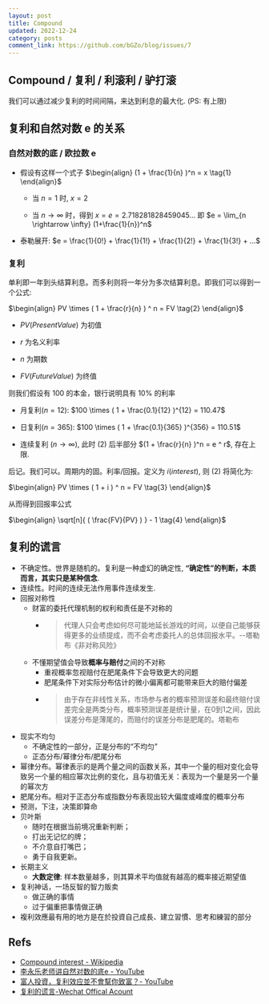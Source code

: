 ```yaml
---
layout: post
title: Compound
updated: 2022-12-24
category: posts
comment_link: https://github.com/bGZo/blog/issues/7
---
```


## Compound / 复利 / 利滚利 / 驴打滚

我们可以通过减少复利的时间间隔，来达到利息的最大化. (PS: 有上限)

## 复利和自然对数 e 的关系

### 自然对数的底 / 欧拉数 e 

- 假设有这样一个式子
  $\begin{align}  (1 + \frac{1}{n} )^n = x  \tag{1} \end{align}$

  - 当 $n=1$ 时, $x=2$

  - 当 $n \rightarrow \infty$ 时，得到 $x = e = 2.7 1828 1828 45 90 45 ...$ 即 $e = \lim_{n \rightarrow \infty} (1+\frac{1}{n})^n$

- 泰勒展开: $e = \frac{1}{0!} + \frac{1}{1!} + \frac{1}{2!} + \frac{1}{3!} + ...$

### 复利

单利即一年到头结算利息。而多利则将一年分为多次结算利息。即我们可以得到一个公式:

$\begin{align}  PV \times ( 1 + \frac{r}{n} ) ^ n = FV  \tag{2} \end{align}$

- $PV(Present Value)$ 为初值

- $r$ 为名义利率

- $n$ 为期数

- $FV(Future Value)$ 为终值 

则我们假设有 100 的本金，银行说明具有 $10\%$ 的利率

- 月复利$(n=12)$: $100 \times ( 1 + \frac{0.1}{12} )^{12} = 110.47$

- 日复利$(n=365)$: $100 \times ( 1 + \frac{0.1}{365} )^{356} = 110.51$

- 连续复利 ($n \rightarrow \infty$), 此时 $(2)$ 后半部分 $(1 + \frac{r}{n} )^n = e ^ r$, 存在上限. 

后记。我们可以。周期内的固。利率/回报。定义为 $i(interest)$, 则 $(2)$ 将简化为:

$\begin{align}  PV \times ( 1 + i ) ^ n = FV \tag{3} \end{align}$

 从而得到回报率公式 

$\begin{align} \sqrt[n]{ ( \frac{FV}{PV} ) } - 1 \tag{4} \end{align}$


## 复利的谎言

- 不确定性。世界是随机的。复利是一种虚幻的确定性, **“确定性”的判断，本质而言，其实只是某种信念**.
- 连续性。时间的连续无法作用事件连续发生.
- 回报对称性
  - 财富的委托代理机制的权利和责任是不对称的
    - > 代理人只会考虑如何尽可能地延长游戏的时间，以便自己能够获得更多的业绩提成，而不会考虑委托人的总体回报水平。--塔勒布《非对称风险》
  - 不懂期望值会导致**概率与赔付**之间的不对称
    - 重视概率忽视赔付在肥尾条件下会导致更大的问题
    - 肥尾条件下对实际分布估计的微小偏离都可能带来巨大的赔付偏差
    - > 由于存在非线性关系，市场参与者的概率预测误差和最终赔付误差完全是两类分布，概率预测误差是统计量，在0到1之间，因此误差分布是薄尾的，而赔付的误差分布是肥尾的。塔勒布
- 现实不均匀
  - 不确定性的一部分，正是分布的“不均匀”
  - 正态分布/幂律分布/肥尾分布
- 幂律分布。幂律表示的是两个量之间的函数关系，其中一个量的相对变化会导致另一个量的相应幂次比例的变化，且与初值无关：表现为一个量是另一个量的幂次方
- 肥尾分布。相对于正态分布或指数分布表现出较大偏度或峰度的概率分布
- 预测，下注，决策即算命
- 贝叶斯
  - 随时在根据当前境况重新判断；
  - 打出无记忆的牌；
  - 不介意自打嘴巴；
  - 勇于自我更新。
- 长期主义
  - **大数定律**: 样本数量越多，则其算术平均值就有越高的概率接近期望值
- 复利神话，一场反智的智力贩卖
  - 做正确的事情
  - 过于偏重把事情做正确
- 複利效應最有用的地方是在於投資自己成長、建立習慣、思考和練習的部分

## Refs

- [Compound interest - Wikipedia](https://en.wikipedia.org/wiki/Compound_interest )
- [李永乐老师讲自然对数的底e - YouTube](https://www.youtube.com/watch?v=2a6gDHfWQGA )
- [富人投資，复利效应並不會幫你致富？- YouTube](https://www.youtube.com/watch?v=uiYxUU-ejRc )
- [复利的谎言-Wechat Offical Acount](https://mp.weixin.qq.com/s/1pJSuOSrNIj4KPB0F8O54A )

